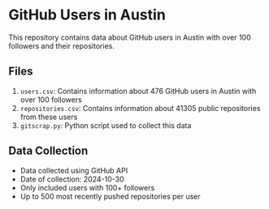 # GitHub Users in Austin

This repository contains data about GitHub users in Austin with over 100 followers and their repositories.

## Files

1. `users.csv`: Contains information about 476 GitHub users in Austin with over 100 followers
2. `repositories.csv`: Contains information about 41305 public repositories from these users
3. `gitscrap.py`: Python script used to collect this data

## Data Collection

- Data collected using GitHub API
- Date of collection: 2024-10-30
- Only included users with 100+ followers
- Up to 500 most recently pushed repositories per user
